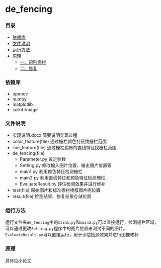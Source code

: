 # de_fencing

### 目录

* [依赖库](###依赖库)
* [文件说明](###文件说明)
* [运行方法](###运行方法)
* [原理](###原理)
    * [一、识别栅栏](####一、识别栅栏)
    * [二、修复](####二、修复)


### 依赖库

* opencv
* numpy
* matplotlib
* scikit-image

### 文件说明
* 实现说明.docx
    简要说明实现过程
* color_feature(file)
    通过栅栏颜色特征找栅栏范围
* line_feature(file)
    通过栅栏边界的直线特征找栅栏范围
* de_fencing(file)
    * Parameter.py 
        设定参数
    * Setting.py
        修改输入图片位置、输出图片位置等
    * main1.py
        利用颜色特征检测栅栏
    * main2.py
        利用直线特征和颜色特征检测栅栏
    * EvaluateResult.py
        评估检测效果并进行修补
* test(file)
    原始图片和标准栅栏掩膜图片呢位置
* result(file)
    检测结果、修复结果存储位置

### 运行方法
运行文件夹`de_fencing`中的`main1.py`和`main2.py`可以直接运行，检测栅栏区域，可以通过更改`Setting.py`程序中的图片位置来测试不同的图片。  
`EvaluateResult.py`可以直接运行，用于评估检测效果并进行图像修补

### 原理
具体见小论文



